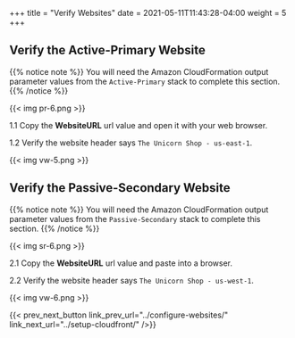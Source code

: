 +++
title = "Verify Websites"
date =  2021-05-11T11:43:28-04:00
weight = 5
+++

## Verify the Active-Primary Website

{{% notice note %}}
You will need the Amazon CloudFormation output parameter values from the `Active-Primary` stack to complete this section.
{{% /notice %}}

{{< img pr-6.png >}}

1.1 Copy the **WebsiteURL** url value and open it with your web browser.

1.2 Verify the website header says `The Unicorn Shop - us-east-1`.

{{< img vw-5.png >}}

## Verify the Passive-Secondary Website

{{% notice note %}}
You will need the Amazon CloudFormation output parameter values from the `Passive-Secondary` stack to complete this section.
{{% /notice %}}

{{< img sr-6.png >}}

2.1 Copy the **WebsiteURL** url value and paste into a browser.

2.2 Verify the website header says `The Unicorn Shop - us-west-1`.

{{< img vw-6.png >}}

{{< prev_next_button link_prev_url="../configure-websites/" link_next_url="../setup-cloudfront/" />}}

